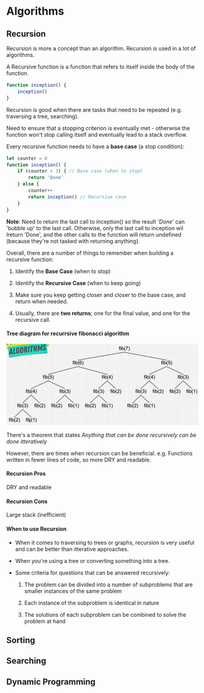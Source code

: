 # Algorithms

## Recursion

Recursion is more a concept than an algorithm. Recursion is used in a lot of algorithms.

A Recursive function is a function that refers to itself inside the body of the function.

```javascript
function inception() {
    inception()
}
```

Recursion is good when there are tasks that need to be repeated (e.g. traversing a tree, searching).

Need to ensure that a stopping criterion is eventually met - otherwise the function won't stop calling itself and eventually lead to a stack overflow. 

Every recursive function needs to have a <strong>base case</strong> (a stop condition):

```javascript
let counter = 0
function inception() {
    if (counter > 3) { // Base case (when to stop)
        return 'Done'
    } else {
        counter++
        return inception() // Recursive case
    }
}
```
<strong>Note</strong>: Need to return the last call to inception() so the result <em>'Done'</em> can 'bubble up' to the last call. Otherwise, only the last call to inception wil lreturn 'Done', and the other calls to the function will return undefined (because they're not tasked with returning anything).

Overall, there are a number of things to remember when building a recursive function:

1. Identify the <strong>Base Case</strong> (when to stop)

2. Identify the <strong>Recursive Case</strong> (when to keep going)

3. Make sure you keep getting closer and closer to the base case, and return when needed. 

4. Usually, there are <strong>two returns</strong>; one for the final value, and one for the recursive call.

#### Tree diagram for recurrsive fibonacci algorithm
![Recurrsion](../assets/recurrsion.PNG)

There's a theorem that states <em>Anything that can be done recursively can be done itteratively</em>

However, there are times when recursion can be beneficial. e.g. Functions written in fewer lines of code, so more DRY and readable.

#### Recursion Pros
DRY and readable

#### Recursion Cons
Large stack (inefficient)

#### When to use Recursion

- When it comes to traversing to trees or graphs, recursion is very useful and can be better than itterative approaches.

- When you're using a tree or converting something into a tree.

- Some criteria for questions that can be answered recursively:
    1. The problem can be divided into a number of subproblems that are smaller instances of the same problem

    2. Each instance of the subproblem is identical in nature

    3. The solutions of each subproblem can be combined to solve the problem at hand

## Sorting



## Searching



## Dynamic Programming


